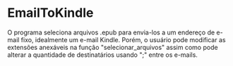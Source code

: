 # EmailToKindle
O programa seleciona arquivos .epub para envia-los a um endereço de e-mail fixo, idealmente um e-mail Kindle.
Porém, o usuário pode modificar as extensões anexáveis na função "selecionar_arquivos" assim como pode alterar a quantidade de destinatários usando ";" entre os e-mails.
